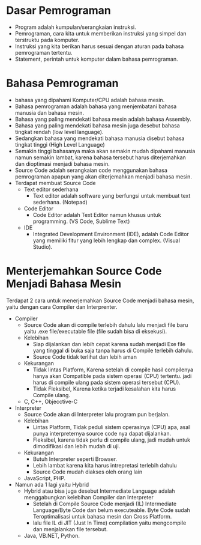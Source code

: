 # Dasar Pemrograman
- Program adalah kumpulan/serangkaian instruksi.
- Pemrograman, cara kita untuk memberikan instruksi yang simpel dan terstruktu pada komputer.
- Instruksi yang kita berikan harus sesuai dengan aturan pada bahasa pemrograman tertentu.
- Statement, perintah untuk komputer dalam bahasa pemrograman.

# Bahasa Pemrograman
- bahasa yang dipahami Komputer/CPU adalah bahasa mesin.
- Bahasa pemrograman adalah bahasa yang menjembatani bahasa manusia dan bahasa mesin.
- Bahasa yang paling mendekati bahasa mesin adalah bahasa Assembly. 
- Bahasa yang paling mendekati bahasa mesin juga desebut bahasa tingkat rendah (low level language).
- Sedangkan bahasa yang mendekati bahasa manusia disebut bahasa tingkat tinggi (High Level Language)
- Semakin tinggi bahasanya maka akan semakin mudah dipahami manusia namun semakin lambat, karena bahasa tersebut harus diterjemahkan dan dioptimasi menjadi bahasa mesin.
- Source Code adalah serangkaian code menggunakan bahasa pemrograman apapun yang akan diterjemahkan menjadi bahasa mesin.
- Terdapat membuat Source Code 
  - Text editor sederhana
    - Text editor adalah software yang berfungsi untuk membuat text sederhana. (Notepad)
  - Code Editor 
    - Code Editor adalah Text Editor namun khusus untuk programming. (VS Code, Sublime Text)
  - IDE
    - Integrated Development Environment (IDE), adalah Code Editor yang memiliki fitur yang lebih lengkap dan complex. (Visual Studio).

# Menterjemahkan Source Code Menjadi Bahasa Mesin
Terdapat 2 cara untuk menerjemahkan Source Code menjadi bahasa mesin, yaitu dengan cara Compiler dan Interprenter.
- Compiler 
  - Source Code akan di compile terlebih dahulu lalu menjadi file baru yaitu .exe file/executable file (file sudah bisa di eksekusi).
  - Kelebihan
    - Siap dijalankan dan lebih cepat karena sudah menjadi Exe file yang tinggal di buka saja tanpa harus di Compile terlebih dahulu.
    - Source Code tidak terlihat dan lebih aman
  - Kekurangan 
    - Tidak lintas Platform, Karena setelah di compile hasil compilenya hanya akan Compatible pada sistem operasi (CPU) tertentu. jadi harus di compile ulang pada sistem operasi tersebut (CPU).
    - Tidak Fleksibel, Karena ketika terjadi kesalahan kita harus Compile ulang.
  - C, C++, Objecctive-C
- Interpreter
  - Source Code akan di Interpreter lalu program pun berjalan.
  - Kelebihan
    - Lintas Platform, Tidak peduli sistem operasinya (CPU) apa, asal punya interpreternya source code nya dapat dijalankan.
    - Fleksibel, karena tidak perlu di compile ulang, jadi mudah untuk dimodifikasi dan lebih mudah di uji.
  - Kekurangan
    - Butuh Interpreter seperti Browser.
    - Lebih lambat karena kita harus intrepretasi terlebih dahulu
    - Source Code mudah diakses oleh orang lain 
  - JavaScript, PHP.
- Namun ada 1 lagi yaitu Hybrid
  - Hybrid atau bisa juga desebut Intermediate Language adalah menggabungkan kelebihan Compiler dan Interpreter
    - Setelah di Compile Source Code menjadi (IL) Intermediate Language/Byte Code dan belum executeable. Byte Code sudah Teroptimalisasi untuk bahasa mesin dan Cross Platform.
    - lalu file IL di JIT (Just In Time) compilation yaitu mengcompile dan menjalankan file tersebut.
  - Java, VB.NET, Python.

